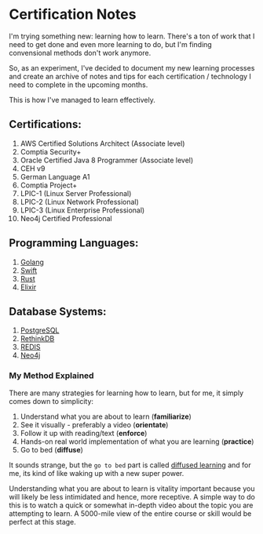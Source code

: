 # Certification Notes

I'm trying something new: learning how to learn. There's a ton of work that I need to get done and even more learning to do, but I'm finding convensional methods don't work anymore. 

So, as an experiment, I've decided to document my new learning processes and create an archive of notes and tips for each certification / technology I need to complete in the upcoming months.  

This is how I've managed to learn effectively.

## Certifications:

1. AWS Certified Solutions Architect  (Associate level)
2. Comptia Security+
3. Oracle Certified Java 8 Programmer (Associate level)
4. CEH v9
5. German Language A1
6. Comptia Project+
7. LPIC-1 (Linux Server Professional)
8. LPIC-2 (Linux Network Professional) 
9. LPIC-3 (Linux Enterprise Professional)
10. Neo4j Certified Professional

## Programming Languages:

1. [Golang](https://golang.org/)
2. [Swift ](https://swift.org/)
3. [Rust](https://www.rust-lang.org/en-US/)
4. [Elixir](http://elixir-lang.org/)

## Database Systems: 

1. [PostgreSQL](https://www.postgresql.org/)
2. [RethinkDB](https://www.rethinkdb.com/)
3. [REDIS](http://redis.io/)
4. [Neo4j](https://neo4j.com/)

### My Method Explained

There are many strategies for learning how to learn, but for me, it simply comes down to simplicity: 

1. Understand what you are about to learn (**familiarize**)
2. See it visually - preferably a video (**orientate**)
3. Follow it up with reading/text (**enforce**)
4. Hands-on real world implementation of what you are learning (**practice**)
4. Go to bed (**diffuse**)

It sounds strange, but the `go to bed` part is called [diffused learning](https://staciechoice1010.wordpress.com/2014/08/08/focused-vs-diffused-mode/) and for me, its kind of like waking up with a new super power. 

Understanding what you are about to learn is vitality important because you will likely be less intimidated and hence, more receptive. A simple way to do this is to watch a quick or somewhat in-depth video about the topic you are attempting to learn. A 5000-mile view of the entire course or skill would be perfect at this stage.